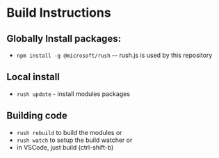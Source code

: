 # Build Instructions

## Globally Install packages:
 - `npm install -g @microsoft/rush` -- rush.js is used by this repository

## Local install
 - `rush update` - install modules packages

## Building code
 - `rush rebuild` to build the modules
 or
 - `rush watch` to setup the build watcher 
 or
 - in VSCode, just build (ctrl-shift-b)
